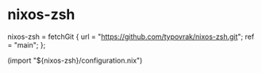 # nixos-zsh

nixos-zsh = fetchGit {
	url = "https://github.com/typovrak/nixos-zsh.git";
	ref = "main";
};


(import "${nixos-zsh}/configuration.nix")
